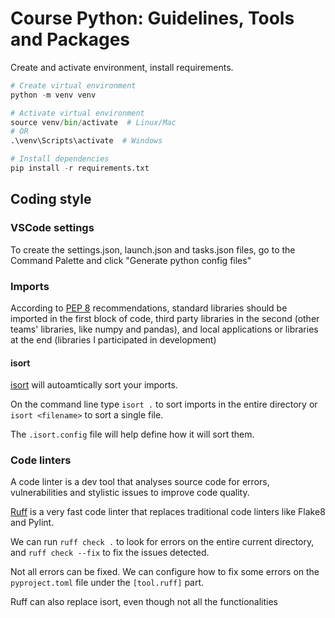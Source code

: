 # Course Python: Guidelines, Tools and Packages

Create and activate environment, install requirements.

```python
# Create virtual environment
python -m venv venv

# Activate virtual environment
source venv/bin/activate  # Linux/Mac
# OR
.\venv\Scripts\activate  # Windows

# Install dependencies
pip install -r requirements.txt
```

## Coding style

### VSCode settings

To create the settings.json, launch.json and tasks.json files, go to the Command Palette and click "Generate python config files"

### Imports

According to [PEP 8](https://peps.python.org/pep-0008/) recommendations, standard libraries should be imported in the first block of code, third party libraries in the second (other teams' libraries, like numpy and pandas), and local applications or libraries at the end (libraries I participated in development)

#### isort

[isort](https://pycqa.github.io/isort/) will autoamtically sort your imports.

On the command line type `isort .` to sort imports in the entire directory or `isort <filename>` to sort a single file.

The `.isort.config` file will help define how it will sort them.

### Code linters

A code linter is a dev tool that analyses source code for errors, vulnerabilities and stylistic issues to improve code quality.

[Ruff](https://docs.astral.sh/ruff/) is a very fast code linter that replaces traditional code linters like Flake8 and Pylint.

We can run `ruff check .` to look for errors on the entire current directory, and `ruff check --fix` to fix the issues detected. 

Not all errors can be fixed. We can configure how to fix some errors on the `pyproject.toml` file under the `[tool.ruff]` part.

Ruff can also replace isort, even though not all the functionalities